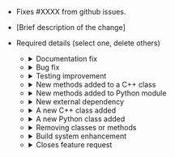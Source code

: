- Fixes #XXXX from github issues.
- [Brief description of the change]

- Required details (select one, delete others)

    + <details> <summary>Documentation fix</summary>

        - The modification was to [developer/user] documentation
        - The change was a [correction/deletion/addition]
        - The reason for the change was [...]
        - The documentation component that changed was [...]

      </details>

    + <details> <summary>Bug fix</summary>

        - [ ] Details about the bug are located in the above bug report
        - [ ] Regression test for the issue was added
        - [ ] Fix has been verified

      </details>

    + <details> <summary>Testing improvement</summary>

        - Concise description of the improvements to the unit or
          integration testing

      </details>

    + <details> <summary>New methods added to a C++ class</summary>

        - [ ] Unit tests added for new class methods except: non-test
              constructors, private methods or classes that provide a
              last-level-abstraction of an external dependency
              (e.g. SDBus or NVMLDevicePool)
        - [ ] Non-exempt methods with logic branches have multiple
              tests
        - [ ] Mock objects derived from class have methods added
        - [ ] New public methods have doxygen comments describing
              behavior, inputs, outputs and exceptions raised

      </details>

    + <details> <summary>New methods added to Python module</summary>

        - [ ] Unit test added for new public methods
        - [ ] Unit tests do not refer to private methods or members
        - [ ] New public methods have __doc__ string comments describing
              behavior, inputs, outputs and exceptions raised

      </details>

    + <details> <summary>New external dependency</summary>

        - [ ] Use of interface exposed by external dependency is
              compatible with the BSD 3 clause license
        - [ ] Shared object dependencies have been added to the build
              system in this or a prior PR
        - [ ] Dependency has one or more last-level-abstraction classes
              if used in C++
        - [ ] Dependency may have last-level-abstraction when used in
              Python if this enables testing
        - [ ] All existing features continue to work when dependency is
              not available

      </details>

    + <details> <summary>A new C++ class added</summary>

        - [ ] Pure virtual interface class has been added with factory method
        - [ ] Unit test constructor provides dependency injection
        - [ ] Unit tests added for all class methods except: non-test
              constructors, private methods or classes that provide a
              last-level-abstraction of an external dependency
              (e.g. SDBus or NVMLDevicePool)
        - [ ] Non-exempt methods with logic branches have multiple
              tests
        - [ ] All dependency classes have already been merged
        - [ ] All public methods have doxygen comments describing
              behavior, inputs, outputs and exceptions raised
        - [ ] Implementation file has `#include "config.h"`

      </details>

    + <details> <summary>A new Python class added</summary>

        - [ ] Unit tests added for all public class methods (one test
              file per class)
        - [ ] Unit tests do not refer to private methods or members
        - [ ] Methods with logic branches have multiple tests
        - [ ] All dependency classes have already been merged
        - [ ] New public methods have __doc__ string comments describing
              behavior, inputs, outputs and exceptions raised
        - [ ] Isolate external dependencies in wrapping classes or
              modules if doing so enables better testing.

      </details>

    + <details> <summary>Removing classes or methods</summary>

        - [ ] Features have been replaced with a different implementation
        - [ ] There are no dependencies in remaining implementation, test,
              tutorials, examples or documentation
        - [ ] No regressions to existing functionality
        - [ ] Associated unit tests have been removed

      </details>

    + <details> <summary>Build system enhancement</summary>

        - [ ] The build.sh script has been updated if required
        - [ ] Changes have been documented in geopm/README.md if required
        - [ ] Changes have been documented in geopm/service/docs/build.rst if required
        - [ ] Changes have been documented in geopm/service/docs/requires.rst if required
        - [ ] RPM spec files have been updated if required

      </details>

    + <details> <summary>Closes feature request</summary>

        - [ ] Public facing documentation has been added describing
              the feature (man page, or sphinx web page update)
        - [ ] Integration test has been added that shows feature
              working as described in documentation
        - [ ] Negative tests have been added for cases where feature
              is not available
        - [ ] Documentation has been added to the service web page for
              service related features
        - [ ] New man page added for new IOGroup or Agent class

      </details>
